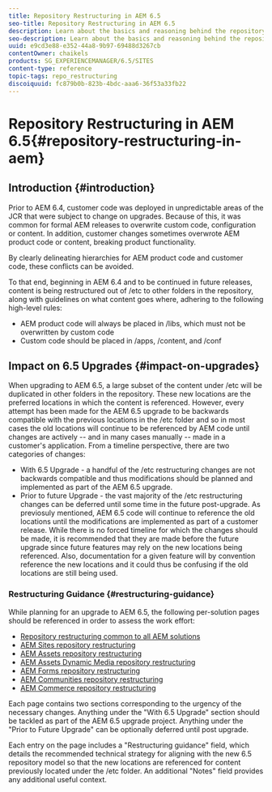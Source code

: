 ```yaml
---
title: Repository Restructuring in AEM 6.5
seo-title: Repository Restructuring in AEM 6.5
description: Learn about the basics and reasoning behind the repository restructuring in AEM 6.5
seo-description: Learn about the basics and reasoning behind the repository restructuring in AEM 6.5
uuid: e9cd3e88-e352-44a8-9b97-69488d3267cb
contentOwner: chaikels
products: SG_EXPERIENCEMANAGER/6.5/SITES
content-type: reference
topic-tags: repo_restructuring
discoiquuid: fc879b0b-823b-4bdc-aaa6-36f53a33fb22
---
```


# Repository Restructuring in AEM 6.5{#repository-restructuring-in-aem}

## Introduction {#introduction}

Prior to AEM 6.4, customer code was deployed in unpredictable areas of the JCR that were subject to change on upgrades. Because of this, it was common for formal AEM releases to overwrite custom code, configuration or content. In addition, customer changes sometimes overwrote AEM product code or content, breaking product functionality.

By clearly delineating hierarchies for AEM product code and customer code, these conflicts can be avoided.

To that end, beginning in AEM 6.4 and to be continued in future releases, content is being restructured out of /etc to other folders in the repository, along with guidelines on what content goes where, adhering to the following high-level rules:

* AEM product code will always be placed in /libs, which must not be overwritten by custom code
* Custom code should be placed in /apps, /content, and /conf

## Impact on 6.5 Upgrades {#impact-on-upgrades}

When upgrading to AEM 6.5, a large subset of the content under /etc will be duplicated in other folders in the repository. These new locations are the preferred locations in which the content is referenced. However, every attempt has been made for the AEM 6.5 upgrade to be backwards compatible with the previous locations in the /etc folder and so in most cases the old locations will continue to be referenced by AEM code until changes are actively -- and in many cases manually -- made in a customer's application. From a timeline perspective, there are two categories of changes:

* With 6.5 Upgrade - a handful of the /etc restructuring changes are not backwards compatible and thus modifications should be planned and implemented as part of the AEM 6.5 upgrade.
* Prior to future Upgrade - the vast majority of the /etc restructuring changes can be deferred until some time in the future post-upgrade. As previosuly mentioned, AEM 6.5 code will continue to reference the old locations until the modifications are implemented as part of a customer release. While there is no forced timeline for which the changes should be made, it is recommended that they are made before the future upgrade since future features may rely on the new locations being referenced. Also, documentation for a given feature will by convention reference the new locations and it could thus be confusing if the old locations are still being used.

### Restructuring Guidance {#restructuring-guidance}

While planning for an upgrade to AEM 6.5, the following per-solution pages should be referenced in order to assess the work effort:

* [Repository restructuring common to all AEM solutions](/help/sites-deploying/all-repository-restructuring-in-aem-6-5.md)
* [AEM Sites repository restructuring](/help/sites-deploying/sites-repository-restructuring-in-aem-6-5.md)
* [AEM Assets repository restructuring](/help/sites-deploying/assets-repository-restructuring-in-aem-6-5.md)
* [AEM Assets Dynamic Media repository restructuring](/help/sites-deploying/dynamicmedia-repository-restructuring-in-aem-6-5.md)
* [AEM Forms repository restructuring](/help/sites-deploying/forms-repository-restructuring-in-aem-6-5.md)
* [AEM Communities repository restructuring](/help/sites-deploying/communities-repository-restructuring-in-aem-6-5.md)
* [AEM Commerce repository restructuring](/help/sites-deploying/ecommerce-repository-restructuring-in-aem-6-5.md)

Each page contains two sections corresponding to the urgency of the necessary changes. Anything under the "With 6.5 Upgrade" section should be tackled as part of the AEM 6.5 upgrade project. Anything under the "Prior to Future Upgrade" can be optionally deferred until post upgrade.

Each entry on the page includes a "Restructuring guidance" field, which details the recommended technical strategy for aligning with the new 6.5 repository  model so that the new locations are referenced for content previously located under the /etc folder. An additional "Notes" field provides any additional useful context.
